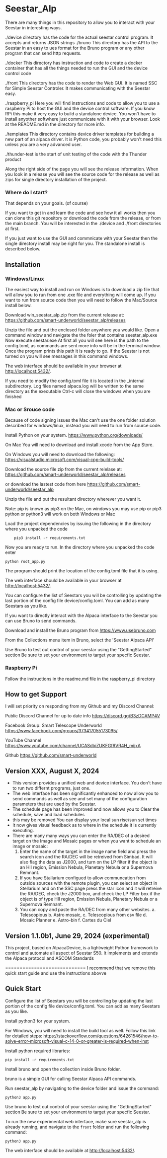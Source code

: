 # Seestar_Alp

There are many things in this repository to allow you to interact with your Seestar in interesting ways.

./device directory has the code for the actual seestar control program. It accepts and returns JSON strings
./bruno  This directory has the API to the Seestar in an easy to ues format for the Bruno program or any other program that can send http requests.

./docker This directory has instruction and code to create a docker container that has all the things needed to run the GUI and the device control code

./front This directory has the code to render the Web GUI.  It is named SSC for Simple Seestar Controler. It makes communicating with the Seestar easy.

./raspberry_pi Here you will find instructions and code to allow you to use a raspberry Pi to host the GUI and the device control software.  If you know RPi this make it very easy to build a standalone device.  You won't have to install anyother softwhere just communicate with it with your browser. Look at the README.md in the directory for more info.

./templates This directory contains device driver templates for building a new part of an alpaca driver. It is Python code, you probably won't need this unless you are a very advanced user.

./thunder-test is the start of unit testing of the code with the Thunder product

Along the right side of the page you will see the release information. When you look in a release you will see the source code for the release as well as zips for single directory installation of the project.


### Where do I start?

That depends on your goals. (of course)

If you want to get in and learn the code and see how it all works then you can clone this git repository or download the code from the release, or from the main branch.  You will be interested in the ./device and ./front directories at first. 

If you just want to use the GUI and commnicate with your Seestar then the single directory install may be right for you. The standalone install is described below.

## Installation

### Windows/Linux
The easiest way to install and run on Windows is to download a zip file that will allow you to run from one .exe file
and everything will come up. If you want to run from source code then you will need to follow the Mac/Source install below.

Download win_seestar_alp.zip from the current release at:
    <https://github.com/smart-underworld/seestar_alp/releases>

Unzip the file and put the enclosed folder anywhere you would like.
Open a command window and navigate the the foler that contains seestar_alp.exe
Now execute seestar.exe
At first all you will see here is the path to the config.toml, as commands are sent more info will be in the terminal window.
Once the program prints this path it is ready to go.  If the Seestar is not turned on you will see messages in this command windows.

The web interface should be available in your browser at <http://localhost:5432/>.

If you need to modify the config.toml file it is located in the _internal subdirectory.
Log files named alpaca.log will be written to the same directory as the executable
Ctrl-c will close the windows when you are finished

### Mac or Srouce code 
Because of code signing issues the Mac can't use the one folder solution described for windows/linux, instead you will need to run from source code.

Install Python on your system.     <https://www.python.org/downloads/>


On Mac
    You will need to download and install xcode from the App Store.

On Windows you will need to download the following:
    <https://visualstudio.microsoft.com/visual-cpp-build-tools/>


Download the source file zip from the current relelase at:
    <https://github.com/smart-underworld/seestar_alp/releases>

or download the lastest code from here
    <https://github.com/smart-underworld/seestar_alp>

Unzip the file and put the resultant directory wherever you want it.

Note:
    pip is known as pip3 on the Mac, on windows you may use pip or pip3
    python or python3 will work on both Windows or Mac

Load the project dependencies by issuing the following in the directory where you unpacked the code
```
    pip3 install -r requirements.txt
```

Now you are ready to run.  In the directory where you unpacked the code enter

```
python root_app.py
```

The program should print the location of the config.toml file that it is using.

The web interface should be available in your browser at <http://localhost:5432/>.

You can configure the list of Seestars you will be controlling by updating the last portion of the config file 
device/config.toml. You can add as many Seestars as you like.

If you want to directly interact with the Alpaca interface to the Seestar you can use Bruno to send commands.

Download and install the Bruno program from <https://www.usebruno.com>

From the Collections menu item in Bruno, select the 'Seestar Alpaca API' 

Use Bruno to test out control of your seestar using the "GettingStarted" section
Be sure to set your environment to target your specfic Seestar.


### Raspberry Pi
Follow the instructions in the readme.md file in the raspberry_pi directory

## How to get Support

I will set priority on responding from my Github and my Discord Channel:

Public Discord Channel for up to date info
<https://discord.gg/B3zDCAMP4V>

Facebook Group: Smart Telescope Underworld
<https://www.facebook.com/groups/373417055173095/>

YouTube Channel
<https://www.youtube.com/channel/UCASdbiZUKFGf6VR4H_mijxA>

Github
<https://github.com/smart-underworld>



## Version XXX, August X, 2024

- This version provides a unified web and device interface. You don't have to run two differnt programs, just one. 
- The web interface has been significantly enhanced to now allow you to send commands as well as see and set many of the configuration parameters that are used by the Seestar.
- The schedule page has been improved and now allows you to Clear the schedule, save and load schedules
- this may be removed   You can display your local sun rise/sun set times
- It now gives visual feedback as to where in the schedule it is currently executing.
- There are many many ways you can enter the RA/DEC of a desired target on the Image and Mosaic pages or when you want to schedule an image or mosaic:
    1. Enter the name of the target in the image name field and press the search icon and the RA/DEC will be retreived from Simbad. It will also flag the data as J2000, and turn on the LP filter if the object is an HII region, Emission Nebula, Planetary Nebula or a Supernova Remnant.
    2.  If you have Stallarium configued to allow communcation from outside sources with the remote plugin, you can select an object in Stellarium and on the SSC page press the star icon and it will retreive the RA/DEC, check the J2000 box, and check the LP Filter box if the object is of type HII region, Emission Nebula, Planetary Nebula or a Supernova Remnant.
    3. You can copy and paste the RA/DEC from many other websites. 
        a. Telescopious
        b. Astro mosaic, 
        c. Telescopious from csv file
        d. Mosaic Planner
        e. Astro-bin
        f. Cartes du Ciel




## Version 1.1.0b1, June 29, 2024 (experimental)

This project, based on AlpacaDevice, is a lightweight Python framework to control and automate all aspect of Seestar S50.
It implements and extends the Alpaca protocol and ASCOM Standards


============================   I recommend that we remove this quick start guide and use the instructions abovve

## Quick Start

Configure the list of Seestars you will be controlling by updating the last portion of the config file device/config.toml.
You can add as many Seestars as you like.

Install python3 for your system.

For Windows, you will need to install the build tool as well. Follow this link for detailed steps:
https://stackoverflow.com/questions/64261546/how-to-solve-error-microsoft-visual-c-14-0-or-greater-is-required-when-inst

Install python required libraries:

```shell
pip install -r requirements.txt
```

Install bruno and open the collection inside Bruno folder.

bruno is a simple GUI for calling Seestar Alpaca API commands.

Run seestar_alp by navigating to the device folder and issue the command:

```shell
python3 app.py
``` 

Use bruno to test out control of your seestar using the "GettingStarted" section
Be sure to set your environment to target your specfic Seestar.

To run the new experimental web interface, make sure seestar_alp is already running, and 
navigate to the `front` folder and run the following command:

```shell
python3 app.py
```

The web interface should be available at <http://localhost:5432/>.

